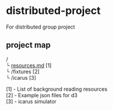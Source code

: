 # distributed-project
For distributed group project

## project map


/  
└ [resources.md](https://github.com/FilWisher/distributed-project/blob/master/resources.md) [1]   
└ /fixtures [2]   
└ /icarus [3]   

[1] - List of background reading resources   
[2] - Example json files for d3   
[3] - icarus simulator   

